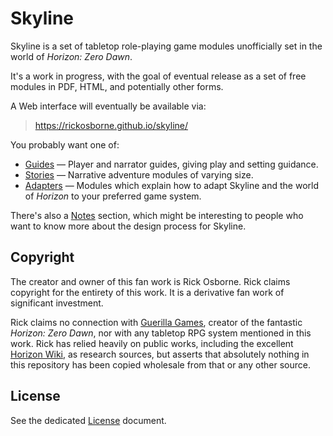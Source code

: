 # Skyline

Skyline is a set of tabletop role-playing game modules unofficially set in the world of _Horizon: Zero Dawn_.

It's a work in progress, with the goal of eventual release as a set of free modules in PDF, HTML, and potentially other forms.

A Web interface will eventually be available via:

> https://rickosborne.github.io/skyline/

You probably want one of:

* [Guides](guide) — Player and narrator guides, giving play and setting guidance.
* [Stories](story) — Narrative adventure modules of varying size.
* [Adapters](adapter) — Modules which explain how to adapt Skyline and the world of _Horizon_ to your preferred game system. 

There's also a [Notes](notes) section, which might be interesting to people who want to know more about the design process for Skyline.

## Copyright

The creator and owner of this fan work is Rick Osborne.
Rick claims copyright for the entirety of this work.
It is a derivative fan work of significant investment.

Rick claims no connection with [Guerilla Games](https://www.guerrilla-games.com/), creator of the fantastic _Horizon: Zero Dawn_, nor with any tabletop RPG system mentioned in this work.
Rick has relied heavily on public works, including the excellent [Horizon Wiki](https://horizon.fandom.com/), as research sources, but asserts that absolutely nothing in this repository has been copied wholesale from that or any other source.

## License

See the dedicated [License](LICENSE.md) document.
